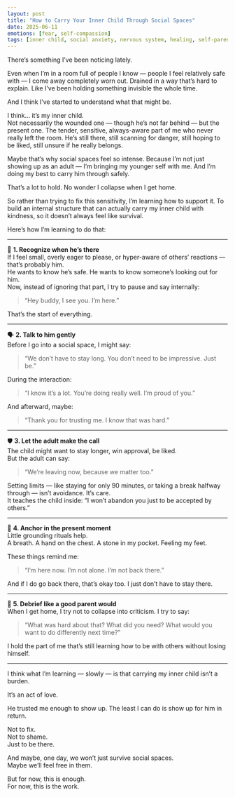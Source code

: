 ```yaml
---
layout: post
title: "How to Carry Your Inner Child Through Social Spaces"
date: 2025-06-11
emotions: [fear, self-compassion]
tags: [inner child, social anxiety, nervous system, healing, self-parenting]
---
```


There’s something I’ve been noticing lately.

Even when I’m in a room full of people I know — people I feel relatively safe with — I come away completely worn out. Drained in a way that’s hard to explain. Like I’ve been holding something invisible the whole time.

And I think I’ve started to understand what that might be.

I think… it’s my inner child.  
Not necessarily the wounded one — though he’s not far behind — but the present one. The tender, sensitive, always-aware part of me who never really left the room. He’s still there, still scanning for danger, still hoping to be liked, still unsure if he really belongs.

Maybe that’s why social spaces feel so intense. Because I’m not just showing up as an adult — I’m bringing my younger self with me. And I’m doing my best to carry him through safely.

That’s a lot to hold. No wonder I collapse when I get home.

So rather than trying to fix this sensitivity, I’m learning how to support it. To build an internal structure that can actually carry my inner child with kindness, so it doesn’t always feel like survival.

Here’s how I’m learning to do that:

---

🧱 **1. Recognize when he’s there**  
If I feel small, overly eager to please, or hyper-aware of others’ reactions — that’s probably him.  
He wants to know he’s safe. He wants to know someone’s looking out for him.  
Now, instead of ignoring that part, I try to pause and say internally:

> “Hey buddy, I see you. I’m here.”

That’s the start of everything.

---

🗣️ **2. Talk to him gently**  
Before I go into a social space, I might say:

> “We don’t have to stay long. You don’t need to be impressive. Just be.”

During the interaction:

> “I know it’s a lot. You’re doing really well. I’m proud of you.”

And afterward, maybe:

> “Thank you for trusting me. I know that was hard.”

---

🛡️ **3. Let the adult make the call**  
The child might want to stay longer, win approval, be liked.  
But the adult can say:

> “We’re leaving now, because we matter too.”

Setting limits — like staying for only 90 minutes, or taking a break halfway through — isn’t avoidance. It’s care.  
It teaches the child inside: “I won’t abandon you just to be accepted by others.”

---

🧘 **4. Anchor in the present moment**  
Little grounding rituals help.  
A breath. A hand on the chest. A stone in my pocket. Feeling my feet.

These things remind me:

> “I’m here now. I’m not alone. I’m not back there.”

And if I do go back there, that’s okay too. I just don’t have to stay there.

---

💌 **5. Debrief like a good parent would**  
When I get home, I try not to collapse into criticism. I try to say:

> “What was hard about that? What did you need? What would you want to do differently next time?”

I hold the part of me that’s still learning how to be with others without losing himself.

---

I think what I’m learning — slowly — is that carrying my inner child isn’t a burden.

It’s an act of love.

He trusted me enough to show up. The least I can do is show up for him in return.

Not to fix.  
Not to shame.  
Just to be there.

And maybe, one day, we won’t just survive social spaces.  
Maybe we’ll feel free in them.

But for now, this is enough.  
For now, this is the work.
